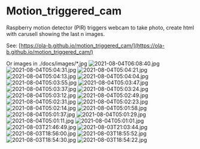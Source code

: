 # Motion_triggered_cam
Raspberry motion detector (PIR) triggers webcam to take photo, create html with carusell showing the last n images.

See: [https://ola-b.github.io/motion_triggered_cam/](https://ola-b.github.io/motion_triggered_cam/)


Or images in ./docs/images/*.jpg
![2021-08-04T06:08:40.jpg](https://github.com/Ola-B/motion_triggered_cam/blob/main/docs/images/2021-08-04T06:08:40.jpg "2021-08-04T06:08:40.jpg")
![2021-08-04T05:04:31.jpg](https://github.com/Ola-B/motion_triggered_cam/blob/main/docs/images/2021-08-04T05:04:31.jpg "2021-08-04T05:04:31.jpg")
![2021-08-04T05:04:21.jpg](https://github.com/Ola-B/motion_triggered_cam/blob/main/docs/images/2021-08-04T05:04:21.jpg "2021-08-04T05:04:21.jpg")
![2021-08-04T05:04:13.jpg](https://github.com/Ola-B/motion_triggered_cam/blob/main/docs/images/2021-08-04T05:04:13.jpg "2021-08-04T05:04:13.jpg")
![2021-08-04T05:04:04.jpg](https://github.com/Ola-B/motion_triggered_cam/blob/main/docs/images/2021-08-04T05:04:04.jpg "2021-08-04T05:04:04.jpg")
![2021-08-04T05:03:55.jpg](https://github.com/Ola-B/motion_triggered_cam/blob/main/docs/images/2021-08-04T05:03:55.jpg "2021-08-04T05:03:55.jpg")
![2021-08-04T05:03:47.jpg](https://github.com/Ola-B/motion_triggered_cam/blob/main/docs/images/2021-08-04T05:03:47.jpg "2021-08-04T05:03:47.jpg")
![2021-08-04T05:03:37.jpg](https://github.com/Ola-B/motion_triggered_cam/blob/main/docs/images/2021-08-04T05:03:37.jpg "2021-08-04T05:03:37.jpg")
![2021-08-04T05:03:24.jpg](https://github.com/Ola-B/motion_triggered_cam/blob/main/docs/images/2021-08-04T05:03:24.jpg "2021-08-04T05:03:24.jpg")
![2021-08-04T05:03:12.jpg](https://github.com/Ola-B/motion_triggered_cam/blob/main/docs/images/2021-08-04T05:03:12.jpg "2021-08-04T05:03:12.jpg")
![2021-08-04T05:02:49.jpg](https://github.com/Ola-B/motion_triggered_cam/blob/main/docs/images/2021-08-04T05:02:49.jpg "2021-08-04T05:02:49.jpg")
![2021-08-04T05:02:31.jpg](https://github.com/Ola-B/motion_triggered_cam/blob/main/docs/images/2021-08-04T05:02:31.jpg "2021-08-04T05:02:31.jpg")
![2021-08-04T05:02:23.jpg](https://github.com/Ola-B/motion_triggered_cam/blob/main/docs/images/2021-08-04T05:02:23.jpg "2021-08-04T05:02:23.jpg")
![2021-08-04T05:02:14.jpg](https://github.com/Ola-B/motion_triggered_cam/blob/main/docs/images/2021-08-04T05:02:14.jpg "2021-08-04T05:02:14.jpg")
![2021-08-04T05:01:58.jpg](https://github.com/Ola-B/motion_triggered_cam/blob/main/docs/images/2021-08-04T05:01:58.jpg "2021-08-04T05:01:58.jpg")
![2021-08-04T05:01:37.jpg](https://github.com/Ola-B/motion_triggered_cam/blob/main/docs/images/2021-08-04T05:01:37.jpg "2021-08-04T05:01:37.jpg")
![2021-08-04T05:01:29.jpg](https://github.com/Ola-B/motion_triggered_cam/blob/main/docs/images/2021-08-04T05:01:29.jpg "2021-08-04T05:01:29.jpg")
![2021-08-04T05:01:11.jpg](https://github.com/Ola-B/motion_triggered_cam/blob/main/docs/images/2021-08-04T05:01:11.jpg "2021-08-04T05:01:11.jpg")
![2021-08-04T05:01:01.jpg](https://github.com/Ola-B/motion_triggered_cam/blob/main/docs/images/2021-08-04T05:01:01.jpg "2021-08-04T05:01:01.jpg")
![2021-08-03T21:46:49.jpg](https://github.com/Ola-B/motion_triggered_cam/blob/main/docs/images/2021-08-03T21:46:49.jpg "2021-08-03T21:46:49.jpg")
![2021-08-03T21:03:44.jpg](https://github.com/Ola-B/motion_triggered_cam/blob/main/docs/images/2021-08-03T21:03:44.jpg "2021-08-03T21:03:44.jpg")
![2021-08-03T18:56:00.jpg](https://github.com/Ola-B/motion_triggered_cam/blob/main/docs/images/2021-08-03T18:56:00.jpg "2021-08-03T18:56:00.jpg")
![2021-08-03T18:55:52.jpg](https://github.com/Ola-B/motion_triggered_cam/blob/main/docs/images/2021-08-03T18:55:52.jpg "2021-08-03T18:55:52.jpg")
![2021-08-03T18:54:30.jpg](https://github.com/Ola-B/motion_triggered_cam/blob/main/docs/images/2021-08-03T18:54:30.jpg "2021-08-03T18:54:30.jpg")
![2021-08-03T18:54:22.jpg](https://github.com/Ola-B/motion_triggered_cam/blob/main/docs/images/2021-08-03T18:54:22.jpg "2021-08-03T18:54:22.jpg")
